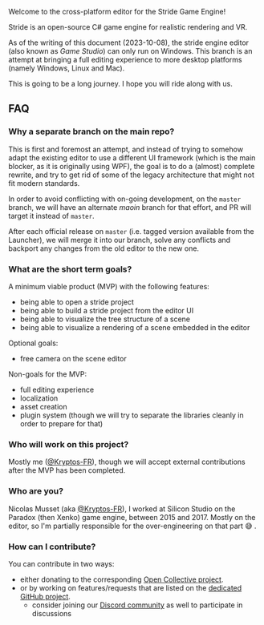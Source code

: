 Welcome to the cross-platform editor for the Stride Game Engine!

Stride is an open-source C# game engine for realistic rendering and VR.

As of the writing of this document (2023-10-08), the stride engine editor (also known as *Game Studio*) can only run on Windows.
This branch is an attempt at bringing a full editing experience to more desktop platforms (namely Windows, Linux and Mac).

This is going to be a long journey. I hope you will ride along with us.

## FAQ

### Why a separate branch on the main repo?

This is first and foremost an attempt, and instead of trying to somehow adapt the existing editor to use a different UI framework (which is the main blocker, as it is originally using WPF),
the goal is to do a (almost) complete rewrite, and try to get rid of some of the legacy architecture that might not fit modern standards.

In order to avoid conflicting with on-going development, on the `master` branch, we will have an alternate *maoin* branch for that effort, and PR will target it instead of `master`.

After each official release on `master` (i.e. tagged version available from the Launcher), we will merge it into our branch, solve any conflicts and backport any changes from the old editor to the new one.

###  What are the short term goals?

A minimum viable product (MVP) with the following features:
- being able to open a stride project
- being able to build a stride project from the editor UI
- being able to visualize the tree structure of a scene
- being able to visualize a rendering of a scene embedded in the editor

Optional goals:
- free camera on the scene editor

Non-goals for the MVP:
- full editing experience
- localization
- asset creation
- plugin system (though we will try to separate the libraries cleanly in order to prepare for that)

### Who will work on this project?

Mostly me ([@Kryptos-FR](https://github.com/Kryptos-FR/)), though we will accept external contributions after the MVP has been completed.

### Who are you?

Nicolas Musset (aka [@Kryptos-FR](https://github.com/Kryptos-FR/)), I worked at Silicon Studio on the Paradox (then Xenko) game engine, between 2015 and 2017.
Mostly on the editor, so I'm partially responsible for the over-engineering on that part :sweat_smile: .

### How can I contribute?

You can contribute in two ways:

* either donating to the corresponding [Open Collective project](https://opencollective.com/stride3d/projects/editor-rewrite-avalonia).
* or by working on features/requests that are listed on the [dedicated GitHub project](https://github.com/orgs/stride3d/projects/6/).
	* consider joining our [Discord community](https://discord.gg/f6aerfE) as well to participate in discussions
